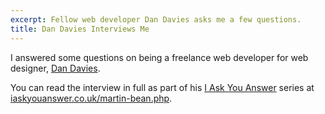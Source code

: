 ```yaml
---
excerpt: Fellow web developer Dan Davies asks me a few questions.
title: Dan Davies Interviews Me
---
```

I answered some questions on being a freelance web developer for web designer, [Dan Davies][1].

You can read the interview in full as part of his [I Ask You Answer][2] series at [iaskyouanswer.co.uk/martin-bean.php][3].

[1]: http://www.dan-davies.co.uk/
[2]: http://iaskyouanswer.co.uk/
[3]: http://iaskyouanswer.co.uk/martin-bean.php
